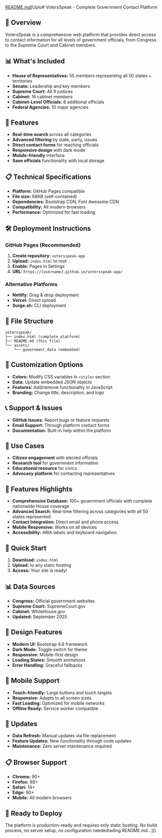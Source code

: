 [README.md](https://github.com/user-attachments/files/22315255/README.md)[Uplo# VotersSpeak - Complete Government Contact Platform

## 🎯 Overview
VotersSpeak is a comprehensive web platform that provides direct access to contact information for all levels of government officials, from Congress to the Supreme Court and Cabinet members.

## 📊 What's Included
- **House of Representatives:** 55 members representing all 50 states + territories
- **Senate:** Leadership and key members  
- **Supreme Court:** All 9 justices
- **Cabinet:** 16 cabinet members
- **Cabinet-Level Officials:** 8 additional officials
- **Federal Agencies:** 10 major agencies

## 🚀 Features
- **Real-time search** across all categories
- **Advanced filtering** by state, party, issues
- **Direct contact forms** for reaching officials
- **Responsive design** with dark mode
- **Mobile-friendly** interface
- **Save officials** functionality with local storage

## 📋 Technical Specifications
- **Platform:** GitHub Pages compatible
- **File size:** 68KB (self-contained)
- **Dependencies:** Bootstrap CDN, Font Awesome CDN
- **Compatibility:** All modern browsers
- **Performance:** Optimized for fast loading

## 🛠️ Deployment Instructions

### GitHub Pages (Recommended)
1. **Create repository:** `votersspeak-app`
2. **Upload:** `index.html` to root
3. **Enable:** Pages in Settings
4. **URL:** `https://[username].github.io/votersspeak-app/`

### Alternative Platforms
- **Netlify:** Drag & drop deployment
- **Vercel:** Direct upload
- **Surge.sh:** CLI deployment

## 📁 File Structure
```
votersspeak/
├── index.html (complete platform)
├── README.md (this file)
└── assets/
    └── government_data (embedded)
```

## 🔧 Customization Options
- **Colors:** Modify CSS variables in `<style>` section
- **Data:** Update embedded JSON objects
- **Features:** Add/remove functionality in JavaScript
- **Branding:** Change title, description, and logo

## 📞 Support & Issues
- **GitHub Issues:** Report bugs or feature requests
- **Email Support:** Through platform contact forms
- **Documentation:** Built-in help within the platform

## 🎯 Use Cases
- **Citizen engagement** with elected officials
- **Research tool** for government information
- **Educational resource** for civics
- **Advocacy platform** for contacting representatives

## 🌟 Features Highlights
- **Comprehensive Database:** 100+ government officials with complete nationwide House coverage
- **Advanced Search:** Real-time filtering across categories with all 50 states represented
- **Contact Integration:** Direct email and phone access
- **Mobile Responsive:** Works on all devices
- **Accessibility:** ARIA labels and keyboard navigation

## 🔗 Quick Start
1. **Download:** `index.html`
2. **Upload:** to any static hosting
3. **Access:** Your site is ready!

## 📊 Data Sources
- **Congress:** Official government websites
- **Supreme Court:** SupremeCourt.gov
- **Cabinet:** WhiteHouse.gov
- **Updated:** September 2025

## 🎨 Design Features
- **Modern UI:** Bootstrap 4.6 framework
- **Dark Mode:** Toggle switch for theme
- **Responsive:** Mobile-first design
- **Loading States:** Smooth animations
- **Error Handling:** Graceful fallbacks

## 📱 Mobile Support
- **Touch-friendly:** Large buttons and touch targets
- **Responsive:** Adapts to all screen sizes
- **Fast Loading:** Optimized for mobile networks
- **Offline Ready:** Service worker compatible

## 🔄 Updates
- **Data Refresh:** Manual updates via file replacement
- **Feature Updates:** New functionality through code updates
- **Maintenance:** Zero server maintenance required

## 📋 Browser Support
- **Chrome:** 90+
- **Firefox:** 88+
- **Safari:** 14+
- **Edge:** 90+
- **Mobile:** All modern browsers

## 🎉 Ready to Deploy
The platform is production-ready and requires only static hosting. No build process, no server setup, no configuration needed!ading README.md…]()
